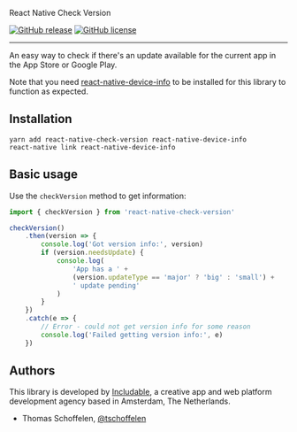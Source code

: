 React Native Check Version

[![GitHub release](https://img.shields.io/github/release/includable/react-native-check-version.svg)](https://github.com/includable/react-native-check-version/releases)
[![GitHub license](https://img.shields.io/github/license/includable/react-native-check-version.svg)](https://github.com/includable/react-native-check-version/blob/master/LICENSE)

---

An easy way to check if there's an update available for the current app in the App Store or Google Play.

Note that you need [react-native-device-info](https://github.com/rebeccahughes/react-native-device-info) to be installed for this library to function as expected.


## Installation

```
yarn add react-native-check-version react-native-device-info
react-native link react-native-device-info
```


## Basic usage

Use the `checkVersion` method to get information:

```js
import { checkVersion } from 'react-native-check-version'

checkVersion()
    .then(version => {
        console.log('Got version info:', version)
        if (version.needsUpdate) {
            console.log(
                'App has a ' +
                (version.updateType == 'major' ? 'big' : 'small') +
                ' update pending'
            )
        }
    })
    .catch(e => {
        // Error - could not get version info for some reason
        console.log('Failed getting version info:', e)
    })
```


## Authors

This library is developed by [Includable](https://includable.com/), a creative app and web platform
development agency based in Amsterdam, The Netherlands.

* Thomas Schoffelen, [@tschoffelen](https://twitter.com/tschoffelen)

